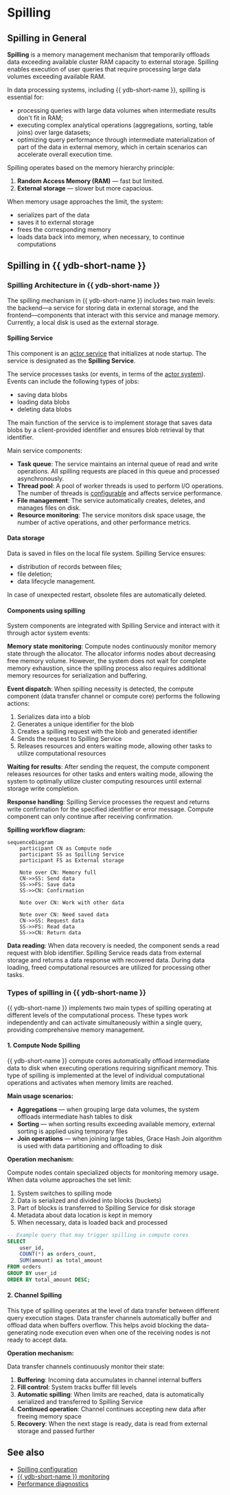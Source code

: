 # Spilling

## Spilling in General

**Spilling** is a memory management mechanism that temporarily offloads data exceeding available cluster RAM capacity to external storage. Spilling enables execution of user queries that require processing large data volumes exceeding available RAM.

In data processing systems, including {{ ydb-short-name }}, spilling is essential for:

- processing queries with large data volumes when intermediate results don't fit in RAM;
- executing complex analytical operations (aggregations, sorting, table joins) over large datasets;
- optimizing query performance through intermediate materialization of part of the data in external memory, which in certain scenarios can accelerate overall execution time.


Spilling operates based on the memory hierarchy principle:

1. **Random Access Memory (RAM)** — fast but limited.
2. **External storage** — slower but more capacious.

When memory usage approaches the limit, the system:

- serializes part of the data
- saves it to external storage
- frees the corresponding memory
- loads data back into memory, when necessary, to continue computations


## Spilling in {{ ydb-short-name }}

### Spilling Architecture in {{ ydb-short-name }}

The spilling mechanism in {{ ydb-short-name }} includes two main levels: the backend—a service for storing data in external storage, and the frontend—components that interact with this service and manage memory. Currently, a local disk is used as the external storage.

#### Spilling Service

This component is an [actor service](glossary.md#actor-service) that initializes at node startup. The service is designated as the **Spilling Service**.

The service processes tasks (or events, in terms of the [actor system](glossary.md#actor-system)). Events can include the following types of jobs:

* saving data blobs
* loading data blobs
* deleting data blobs

The main function of the service is to implement storage that saves data blobs by a client-provided identifier and ensures blob retrieval by that identifier.

Main service components:

- **Task queue**: The service maintains an internal queue of read and write operations. All spilling requests are placed in this queue and processed asynchronously.
- **Thread pool**: A pool of worker threads is used to perform I/O operations. The number of threads is [configurable](../devops/configuration-management/configuration-v2/spilling-config.md#workerscount) and affects service performance.
- **File management**: The service automatically creates, deletes, and manages files on disk.
- **Resource monitoring**: The service monitors disk space usage, the number of active operations, and other performance metrics.

#### Data storage

Data is saved in files on the local file system. Spilling Service ensures:

* distribution of records between files;
* file deletion;
* data lifecycle management.

In case of unexpected restart, obsolete files are automatically deleted.

#### Components using spilling

System components are integrated with Spilling Service and interact with it through actor system events:

**Memory state monitoring**: Compute nodes continuously monitor memory state through the allocator. The allocator informs nodes about decreasing free memory volume. However, the system does not wait for complete memory exhaustion, since the spilling process also requires additional memory resources for serialization and buffering.

**Event dispatch**: When spilling necessity is detected, the compute component (data transfer channel or compute core) performs the following actions:

1. Serializes data into a blob
2. Generates a unique identifier for the blob
3. Creates a spilling request with the blob and generated identifier
4. Sends the request to Spilling Service
5. Releases resources and enters waiting mode, allowing other tasks to utilize computational resources

**Waiting for results**: After sending the request, the compute component releases resources for other tasks and enters waiting mode, allowing the system to optimally utilize cluster computing resources until external storage write completion.

**Response handling**: Spilling Service processes the request and returns write confirmation for the specified identifier or error message. Compute component can only continue after receiving confirmation.

**Spilling workflow diagram:**

```mermaid
sequenceDiagram
    participant CN as Compute node
    participant SS as Spilling Service
    participant FS as External storage

    Note over CN: Memory full
    CN->>SS: Send data
    SS->>FS: Save data
    SS->>CN: Confirmation
    
    Note over CN: Work with other data
    
    Note over CN: Need saved data
    CN->>SS: Request data
    SS->>FS: Read data
    SS->>CN: Return data
```

**Data reading**: When data recovery is needed, the component sends a read request with blob identifier. Spilling Service reads data from external storage and returns a data response with recovered data. During data loading, freed computational resources are utilized for processing other tasks.

### Types of spilling in {{ ydb-short-name }}

{{ ydb-short-name }} implements two main types of spilling operating at different levels of the computational process. These types work independently and can activate simultaneously within a single query, providing comprehensive memory management.

#### 1. Compute Node Spilling

{{ ydb-short-name }} compute cores automatically offload intermediate data to disk when executing operations requiring significant memory. This type of spilling is implemented at the level of individual computational operations and activates when memory limits are reached.

**Main usage scenarios:**

* **Aggregations** — when grouping large data volumes, the system offloads intermediate hash tables to disk
* **Sorting** — when sorting results exceeding available memory, external sorting is applied using temporary files
* **Join operations** — when joining large tables, Grace Hash Join algorithm is used with data partitioning and offloading to disk

**Operation mechanism:**

Compute nodes contain specialized objects for monitoring memory usage. When data volume approaches the set limit:

1. System switches to spilling mode
2. Data is serialized and divided into blocks (buckets)
3. Part of blocks is transferred to Spilling Service for disk storage
4. Metadata about data location is kept in memory
5. When necessary, data is loaded back and processed

```sql
-- Example query that may trigger spilling in compute cores
SELECT
    user_id,
    COUNT(*) as orders_count,
    SUM(amount) as total_amount
FROM orders
GROUP BY user_id
ORDER BY total_amount DESC;
```

#### 2. Channel Spilling

This type of spilling operates at the level of data transfer between different query execution stages. Data transfer channels automatically buffer and offload data when buffers overflow. This helps avoid blocking the data-generating node execution even when one of the receiving nodes is not ready to accept data.

**Operation mechanism:**

Data transfer channels continuously monitor their state:

1. **Buffering**: Incoming data accumulates in channel internal buffers
2. **Fill control**: System tracks buffer fill levels
3. **Automatic spilling**: When limits are reached, data is automatically serialized and transferred to Spilling Service
4. **Continued operation**: Channel continues accepting new data after freeing memory space
5. **Recovery**: When the next stage is ready, data is read from external storage and passed further

## See also

- [Spilling configuration](../devops/configuration-management/configuration-v2/spilling-config.md)
- [{{ ydb-short-name }} monitoring](../devops/observability/monitoring.md)
- [Performance diagnostics](../troubleshooting/performance/index.md)
